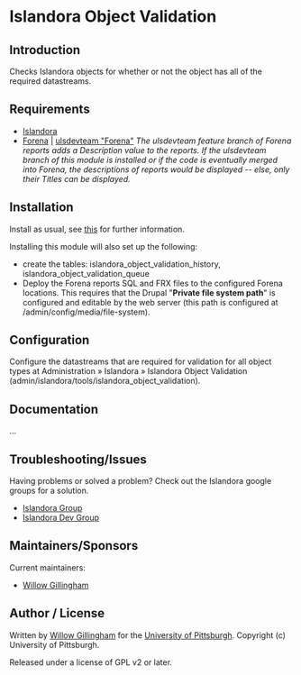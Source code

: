 # Islandora Object Validation

## Introduction

Checks Islandora objects for whether or not the object has all of the required datastreams.

## Requirements

* [Islandora](https://github.com/Islandora/islandora)
* [Forena](https://git.drupal.org/project/forena.git) | [ulsdevteam "Forena"](https://github.com/ulsdevteam/forena.git) *The ulsdevteam feature branch of Forena reports adds a Description value to the reports.  If the ulsdevteam branch of this module is installed or if the code is eventually merged into Forena, the descriptions of reports would be displayed -- else, only their Titles can be displayed.*

## Installation

Install as usual, see [this](https://drupal.org/documentation/install/modules-themes/modules-7) for further information.

Installing this module will also set up the following:
 - create the tables: islandora_object_validation_history, islandora_object_validation_queue
 - Deploy the Forena reports SQL and FRX files to the configured Forena locations.  This requires that the Drupal "**Private file system path**" is configured and editable by the web server (this path is configured at /admin/config/media/file-system).

## Configuration

Configure the datastreams that are required for validation for all object types at Administration » Islandora » Islandora Object Validation (admin/islandora/tools/islandora_object_validation). 


## Documentation

...

## Troubleshooting/Issues

Having problems or solved a problem? Check out the Islandora google groups for a solution.

* [Islandora Group](https://groups.google.com/forum/?hl=en&fromgroups#!forum/islandora)
* [Islandora Dev Group](https://groups.google.com/forum/?hl=en&fromgroups#!forum/islandora-dev)


## Maintainers/Sponsors

Current maintainers:

* [Willow Gillingham](https://github.com/bgilling)

## Author / License
Written by [Willow Gillingham](https://github.com/bgilling) for the [University of Pittsburgh](http://www.pitt.edu).  Copyright (c) University of Pittsburgh.

Released under a license of GPL v2 or later.
